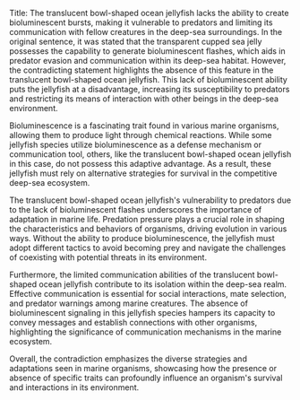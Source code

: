 Title: The translucent bowl-shaped ocean jellyfish lacks the ability to create bioluminescent bursts, making it vulnerable to predators and limiting its communication with fellow creatures in the deep-sea surroundings.
In the original sentence, it was stated that the transparent cupped sea jelly possesses the capability to generate bioluminescent flashes, which aids in predator evasion and communication within its deep-sea habitat. However, the contradicting statement highlights the absence of this feature in the translucent bowl-shaped ocean jellyfish. This lack of bioluminescent ability puts the jellyfish at a disadvantage, increasing its susceptibility to predators and restricting its means of interaction with other beings in the deep-sea environment.

Bioluminescence is a fascinating trait found in various marine organisms, allowing them to produce light through chemical reactions. While some jellyfish species utilize bioluminescence as a defense mechanism or communication tool, others, like the translucent bowl-shaped ocean jellyfish in this case, do not possess this adaptive advantage. As a result, these jellyfish must rely on alternative strategies for survival in the competitive deep-sea ecosystem.

The translucent bowl-shaped ocean jellyfish's vulnerability to predators due to the lack of bioluminescent flashes underscores the importance of adaptation in marine life. Predation pressure plays a crucial role in shaping the characteristics and behaviors of organisms, driving evolution in various ways. Without the ability to produce bioluminescence, the jellyfish must adopt different tactics to avoid becoming prey and navigate the challenges of coexisting with potential threats in its environment.

Furthermore, the limited communication abilities of the translucent bowl-shaped ocean jellyfish contribute to its isolation within the deep-sea realm. Effective communication is essential for social interactions, mate selection, and predator warnings among marine creatures. The absence of bioluminescent signaling in this jellyfish species hampers its capacity to convey messages and establish connections with other organisms, highlighting the significance of communication mechanisms in the marine ecosystem.

Overall, the contradiction emphasizes the diverse strategies and adaptations seen in marine organisms, showcasing how the presence or absence of specific traits can profoundly influence an organism's survival and interactions in its environment.